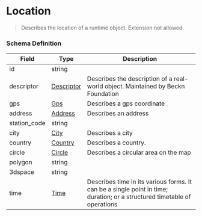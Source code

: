 Location
===
>Describes the location of a runtime object. Extension not allowed

### Schema Definition

|**Field**|**Type**|**Description**|
|---------|--------|---------------|
|id|string|
|descriptor|[Descriptor](/Core/01_Transaction%20Layer%20Specification/Latest/Schema%20Reference/descriptor)|Describes the description of a real-world object. Maintained by Beckn Foundation
|gps|[Gps](/Core/01_Transaction%20Layer%20Specification/Latest/Schema%20Reference/gps)|Describes a gps coordinate
|address|[Address](/Core/01_Transaction%20Layer%20Specification/Latest/Schema%20Reference/address)|Describes an address
|station_code|string|
|city|[City](/Core/01_Transaction%20Layer%20Specification/Latest/Schema%20Reference/city)|Describes a city
|country|[Country](/Core/01_Transaction%20Layer%20Specification/Latest/Schema%20Reference/country)|Describes a country.
|circle|[Circle](/Core/01_Transaction%20Layer%20Specification/Latest/Schema%20Reference/circle)|Describes a circular area on the map
|polygon|string|
|3dspace|string|
|time|[Time](/Core/01_Transaction%20Layer%20Specification/Latest/Schema%20Reference/time)|Describes time in its various forms. It can be a single point in time; duration; or a structured timetable of operations
